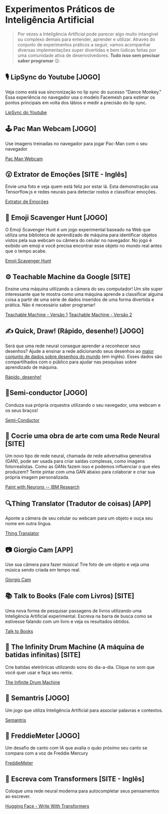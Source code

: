 # Experimentos Práticos de Inteligência Artificial

> Por vezes a Inteligência Artificial pode parecer algo muito intangível ou complexo demais para entender, aprender e utilizar. Através do conjunto de experimentos práticos a seguir, vamos acompanhar diversas implementações super divertidas e bem lúdicas feitas por uma comunidade ativa de desenvolvedores. **Tudo isso sem precisar saber programar** 😉.

## 🎙️ LipSync do Youtube [JOGO]

Veja como está sua sincronização no lip sync do sucesso "Dance Monkey." Essa experiência no navegador usa o modelo Facemesh para estimar os pontos principais em volta dos lábios e medir a precisão do lip sync.

[LipSync do Youtube](https://lipsync.withyoutube.com/)

## 🕹️ Pac Man Webcam [JOGO]

Use imagens treinadas no navegador para jogar Pac-Man com o seu navegador

[Pac Man Webcam](https://storage.googleapis.com/tfjs-examples/webcam-transfer-learning/dist/index.html)

## 😮 Extrator de Emoções [SITE - Inglês]

Envie uma foto e veja quem está feliz por estar lá. Esta demonstração usa Tensorflow.js e redes neurais para detectar rostos e classificar emoções.

[Extrator de Emoções](https://brendansudol.com/faces/)


## 👾 Emoji Scavenger Hunt [JOGO]

O Emoji Scavenger Hunt é um jogo experimental baseado na Web que utiliza uma biblioteca de aprendizado de máquina para identificar objetos vistos pela sua webcam ou câmera do celular no navegador. No jogo é exibido um emoji e você precisa encontrar esse objeto no mundo real antes que o tempo acabe.

[Emoji Scavenger Hunt](https://emojiscavengerhunt.withgoogle.com/)

## ⚙️ Teachable Machine da Google [SITE]

Ensine uma máquina utilizando a câmera do seu computador! Um site super interessante que te mostra como uma máquina aprende a classificar alguma coisa a partir de uma série de dados inseridos de uma forma divertida e prática. Não é necessário saber programar!

[Teachable Machine - Versão 1](https://teachablemachine.withgoogle.com/v1/)
[Teachable Machine - Versão 2](https://teachablemachine.withgoogle.com/)

## ✍️ Quick, Draw! (Rápido, desenhe!) [JOGO]

Será que uma rede neural consegue aprender a reconhecer seus desenhos? Ajude a ensinar a rede adicionando seus desenhos ao [maior conjunto de dados sobre desenhos do mundo](https://quickdraw.withgoogle.com/data) (em inglês). Esses dados são compartilhados com o público para ajudar nas pesquisas sobre aprendizado de máquina.

[Rápido, desenhe!](https://quickdraw.withgoogle.com/?locale=pt_BR)

## 🎻Semi-conductor [JOGO]

Conduza sua própria orquestra utilizando o seu navegador, uma webcam e os seus braços!

[Semi-Conductor](https://semiconductor.withgoogle.com/)

## 🎨 Cocrie uma obra de arte com uma Rede Neural [SITE]

Um novo tipo de rede neural, chamada de rede adversativa generativa (GAN), pode ser usada para criar saídas complexas, como imagens fotorrealistas. Como as GANs fazem isso e podemos influenciar o que eles produzem? Tente pintar com uma GAN abaixo para colaborar e criar sua própria imagem personalizada.

[Paint with Neurons -- IBM Research](https://gan-paint-demo.mybluemix.net/)

## 🔍Thing Translator (Tradutor de coisas) [APP]

Aponte a câmera de seu celular ou webcam para um objeto e ouça seu nome em outra língua.

[Thing Translator](https://thing-translator.appspot.com/)

## 📷 Giorgio Cam [APP]

Use sua câmera para fazer música! Tire foto de um objeto e veja uma música sendo criada em tempo real.

[Giorgio Cam](https://experiments.withgoogle.com/ai/giorgio-cam/view/)

## 📚 Talk to Books (Fale com Livros) [SITE]

Uma nova forma de pesquisar passagens de livros utilizando uma Inteligência Artificial experimental. Escreva na barra de busca como se estivesse falando com um livro e veja os resultados obtidos.

[Talk to Books](https://books.google.com/talktobooks/)

## 🥁 The Infinity Drum Machine (A máquina de batidas infinitas) [SITE]

Crie batidas eletrônicas utilizando sons do dia-a-dia. Clique no som que você quer usar e faça seu remix.

[The Infinite Drum Machine](https://experiments.withgoogle.com/ai/drum-machine/view/)

## 💬 Semantris [JOGO]

Um jogo que utiliza Inteligência Artificial para associar palavras e contextos.

[Semantris](https://research.google.com/semantris/)

## 🎤 FreddieMeter [JOGO]

Um desafio de canto com IA que avalia o quão próximo seu canto se compara com a voz de Freddie Mercury

[FreddieMeter](https://freddiemeter.withyoutube.com/)

## 📝 Escreva com Transformers [SITE - Inglês]

Coloque uma rede neural moderna para autocompletar seus pensamentos ao escrever.

[Hugging Face - Write With Transformers](https://transformer.huggingface.co/doc/gpt2-large)
